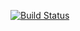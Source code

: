 [![Build Status](https://travis-ci.org/17130168/TRAVIS.svg?branch=master)](https://travis-ci.org/17130168/TRAVIS)
